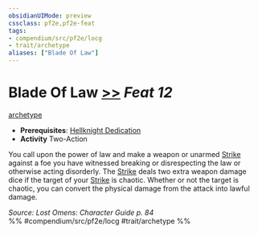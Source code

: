 ```yaml
---
obsidianUIMode: preview
cssclass: pf2e,pf2e-feat
tags:
- compendium/src/pf2e/locg
- trait/archetype
aliases: ["Blade Of Law"]
---
```

# Blade Of Law  [>>](/rules/core-rulebook/chapter-9-playing-the-game.md#Actions "Two-Action") *Feat 12*  
[archetype](/rules/traits/archetype.md)  

- **Prerequisites**: [Hellknight Dedication](/compendium/feats/hellknight-dedication-locg.md)
- **Activity** Two-Action

You call upon the power of law and make a weapon or unarmed [Strike](/rules/actions/strike.md) against a foe you have witnessed breaking or disrespecting the law or otherwise acting disorderly. The [Strike](/rules/actions/strike.md) deals two extra weapon damage dice if the target of your [Strike](/rules/actions/strike.md) is chaotic. Whether or not the target is chaotic, you can convert the physical damage from the attack into lawful damage.

*Source: Lost Omens: Character Guide p. 84*  
%% #compendium/src/pf2e/locg #trait/archetype %%